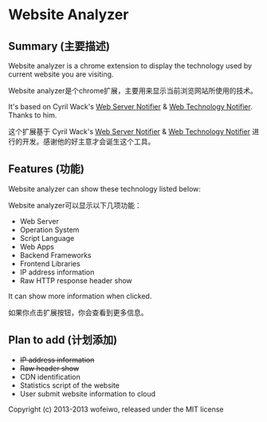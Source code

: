 Website Analyzer
=======================

Summary (主要描述)
----------

Website analyzer is a chrome extension to display the technology used by 
current website you are visiting.

Website analyzer是个chrome扩展，主要用来显示当前浏览网站所使用的技术。

It's based on Cyril Wack's [Web Server Notifier](https://github.com/cyril/web_server_notifier) & [Web Technology Notifier](https://github.com/cyril/web_technology_notifier). Thanks to him.

这个扩展基于 Cyril Wack's [Web Server Notifier](https://github.com/cyril/web_server_notifier) & [Web Technology Notifier](https://github.com/cyril/web_technology_notifier) 进行的开发。感谢他的好主意才会诞生这个工具。

Features (功能)
----------
Website analyzer can show these technology listed below:

Website analyzer可以显示以下几项功能：

* Web Server
* Operation System
* Script Language
* Web Apps
* Backend Frameworks
* Frontend Libraries
* IP address information
* Raw HTTP response header show

It can show more information when clicked.

如果你点击扩展按钮，你会查看到更多信息。

Plan to add (计划添加)
----------
* <del>IP address information</del>
* <del>Raw header show</del>
* CDN identification
* Statistics script of the website
* User submit website information to cloud

Copyright (c) 2013-2013 wofeiwo, released under the MIT license